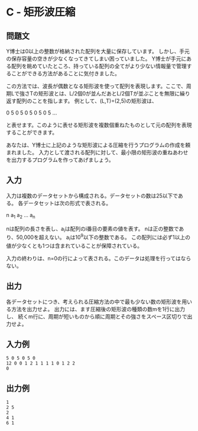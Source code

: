 # C - 矩形波圧縮

## 問題文

Y博士は0以上の整数が格納された配列を大量に保存しています。
しかし、手元の保存容量の空きが少なくなってきてしまい困っていました。
Y博士が手元にある配列を眺めていたところ、持っている配列の全てがより少ない情報量で管理することができる方法があることに気付きました。

この方法では、波長が偶数となる矩形波を使って配列を表現します。ここで、周期Lで強さTの矩形波とは、L/2個0が並んだあとL/2個Tが並ぶことを無限に繰り返す配列のことを指します。
例として、(L,T)=(2,5)の矩形波は、

0 5 0 5 0 5 0 5 0 5 ...

と表せます。このように表せる矩形波を複数個重ねたものとして元の配列を表現することができます。

あなたは、Y博士に上記のような矩形波による圧縮を行うプログラムの作成を頼まれました。
入力として渡される配列に対して、最小限の矩形波の重ねあわせを出力するプログラムを作ってあげましょう。

## 入力

入力は複数のデータセットから構成される。データセットの数は25以下である。
各データセットは次の形式で表される。

n
a<sub>1</sub> a<sub>2</sub> ... a<sub>n</sub>

nは配列の長さを表し、a<sub>i</sub>は配列のi番目の要素の値を表す。
nは正の整数であり、50,000を超えない。
a<sub>i</sub>は10<sup>9</sup>以下の整数である。
この配列には必ず1以上の値が少なくとも1つは含まれていることが保障されている。

入力の終わりは、n=0の行によって表される。このデータは処理を行ってはならない。

## 出力

各データセットにつき、考えられる圧縮方法の中で最も少ない数の矩形波を用いる方法を出力せよ。
出力には、ます圧縮後の矩形波の種類の数mを1行に出力し、
続くm行に、周期が短いものから順に周期とその強さをスペース区切りで出力せよ。

## 入力例

```
5 0 5 0 5 0
12 0 0 1 2 1 1 1 1 0 1 2 2
0
```

## 出力例

```
1
2 5
2
4 1
6 1
```
